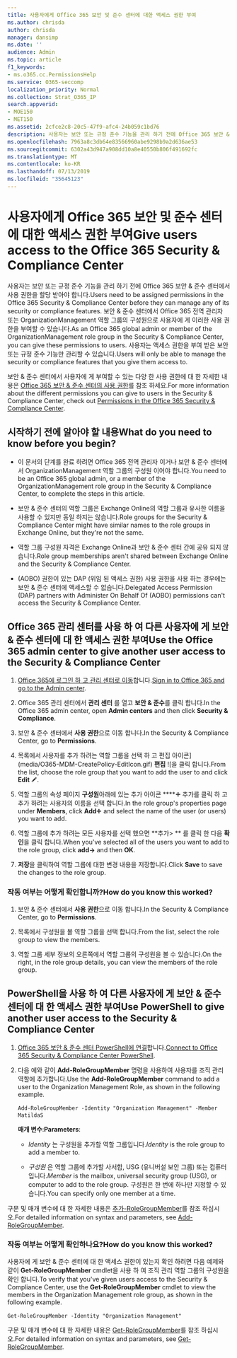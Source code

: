 ```yaml
---
title: 사용자에게 Office 365 보안 및 준수 센터에 대한 액세스 권한 부여
ms.author: chrisda
author: chrisda
manager: dansimp
ms.date: ''
audience: Admin
ms.topic: article
f1_keywords:
- ms.o365.cc.PermissionsHelp
ms.service: O365-seccomp
localization_priority: Normal
ms.collection: Strat_O365_IP
search.appverid:
- MOE150
- MET150
ms.assetid: 2cfce2c8-20c5-47f9-afc4-24b059c1bd76
description: 사용자는 보안 또는 규정 준수 기능을 관리 하기 전에 Office 365 보안 & 준수 센터에서 사용 권한을 할당 받아야 합니다.
ms.openlocfilehash: 7963a8c3db64e83566960abe9298b9a2d636ae53
ms.sourcegitcommit: 6302a43d947a908dd10a8e40550b806f491692fc
ms.translationtype: MT
ms.contentlocale: ko-KR
ms.lasthandoff: 07/13/2019
ms.locfileid: "35645123"
---
```

# <a name="give-users-access-to-the-office-365-security--compliance-center"></a><span data-ttu-id="47cef-103">사용자에게 Office 365 보안 및 준수 센터에 대한 액세스 권한 부여</span><span class="sxs-lookup"><span data-stu-id="47cef-103">Give users access to the Office 365 Security & Compliance Center</span></span>

<span data-ttu-id="47cef-104">사용자는 보안 또는 규정 준수 기능을 관리 하기 전에 Office 365 보안 & 준수 센터에서 사용 권한을 할당 받아야 합니다.</span><span class="sxs-lookup"><span data-stu-id="47cef-104">Users need to be assigned permissions in the Office 365 Security & Compliance Center before they can manage any of its security or compliance features.</span></span> <span data-ttu-id="47cef-105">보안 & 준수 센터에서 Office 365 전역 관리자 또는 OrganizationManagement 역할 그룹의 구성원으로 사용자에 게 이러한 사용 권한을 부여할 수 있습니다.</span><span class="sxs-lookup"><span data-stu-id="47cef-105">As an Office 365 global admin or member of the OrganizationManagement role group in the Security & Compliance Center, you can give these permissions to users.</span></span> <span data-ttu-id="47cef-106">사용자는 액세스 권한을 부여 받은 보안 또는 규정 준수 기능만 관리할 수 있습니다.</span><span class="sxs-lookup"><span data-stu-id="47cef-106">Users will only be able to manage the security or compliance features that you give them access to.</span></span> 
  
<span data-ttu-id="47cef-107">보안 & 준수 센터에서 사용자에 게 부여할 수 있는 다양 한 사용 권한에 대 한 자세한 내용은 [Office 365 보안 & 준수 센터의 사용 권한](permissions-in-the-security-and-compliance-center.md)를 참조 하세요.</span><span class="sxs-lookup"><span data-stu-id="47cef-107">For more information about the different permissions you can give to users in the Security & Compliance Center, check out [Permissions in the Office 365 Security & Compliance Center](permissions-in-the-security-and-compliance-center.md).</span></span>
  
## <a name="what-do-you-need-to-know-before-you-begin"></a><span data-ttu-id="47cef-108">시작하기 전에 알아야 할 내용</span><span class="sxs-lookup"><span data-stu-id="47cef-108">What do you need to know before you begin?</span></span>

- <span data-ttu-id="47cef-109">이 문서의 단계를 완료 하려면 Office 365 전역 관리자 이거나 보안 & 준수 센터에서 OrganizationManagement 역할 그룹의 구성원 이어야 합니다.</span><span class="sxs-lookup"><span data-stu-id="47cef-109">You need to be an Office 365 global admin, or a member of the OrganizationManagement role group in the Security & Compliance Center, to complete the steps in this article.</span></span>

- <span data-ttu-id="47cef-110">보안 & 준수 센터의 역할 그룹은 Exchange Online의 역할 그룹과 유사한 이름을 사용할 수 있지만 동일 하지는 않습니다.</span><span class="sxs-lookup"><span data-stu-id="47cef-110">Role groups for the Security & Compliance Center might have similar names to the role groups in Exchange Online, but they're not the same.</span></span>

- <span data-ttu-id="47cef-111">역할 그룹 구성원 자격은 Exchange Online과 보안 & 준수 센터 간에 공유 되지 않습니다.</span><span class="sxs-lookup"><span data-stu-id="47cef-111">Role group memberships aren't shared between Exchange Online and the Security & Compliance Center.</span></span>

- <span data-ttu-id="47cef-112">(AOBO) 권한이 있는 DAP (위임 된 액세스 권한) 사용 권한을 사용 하는 경우에는 보안 & 준수 센터에 액세스할 수 없습니다.</span><span class="sxs-lookup"><span data-stu-id="47cef-112">Delegated Access Permission (DAP) partners with Administer On Behalf Of (AOBO) permissions can't access the Security & Compliance Center.</span></span>

## <a name="use-the-office-365-admin-center-to-give-another-user-access-to-the-security--compliance-center"></a><span data-ttu-id="47cef-113">Office 365 관리 센터를 사용 하 여 다른 사용자에 게 보안 & 준수 센터에 대 한 액세스 권한 부여</span><span class="sxs-lookup"><span data-stu-id="47cef-113">Use the Office 365 admin center to give another user access to the Security & Compliance Center</span></span>

1. <span data-ttu-id="47cef-114">[Office 365에 로그인 하 고 관리 센터로 이동](https://go.microsoft.com/fwlink/p/?LinkId=525275)합니다.</span><span class="sxs-lookup"><span data-stu-id="47cef-114">[Sign in to Office 365 and go to the Admin center](https://go.microsoft.com/fwlink/p/?LinkId=525275).</span></span>

2. <span data-ttu-id="47cef-115">Office 365 관리 센터에서 **관리 센터** 를 열고 **보안 & 준수**를 클릭 합니다.</span><span class="sxs-lookup"><span data-stu-id="47cef-115">In the Office 365 admin center, open **Admin centers** and then click **Security & Compliance**.</span></span>

3. <span data-ttu-id="47cef-116">보안 & 준수 센터에서 **사용 권한**으로 이동 합니다.</span><span class="sxs-lookup"><span data-stu-id="47cef-116">In the Security & Compliance Center, go to **Permissions**.</span></span>

4. <span data-ttu-id="47cef-117">목록에서 사용자를 추가 하려는 역할 그룹을 선택 하 고 편집 아이콘](media/O365-MDM-CreatePolicy-EditIcon.gif) **편집** ![을 클릭 합니다.</span><span class="sxs-lookup"><span data-stu-id="47cef-117">From the list, choose the role group that you want to add the user to and click **Edit** ![Edit icon](media/O365-MDM-CreatePolicy-EditIcon.gif).</span></span>

5. <span data-ttu-id="47cef-118">역할 그룹의 속성 페이지 **구성원**아래에 있는 추가 아이콘 \*\*\*\*![](media/ITPro-EAC-AddIcon.gif) 추가를 클릭 하 고 추가 하려는 사용자의 이름을 선택 합니다.</span><span class="sxs-lookup"><span data-stu-id="47cef-118">In the role group's properties page under **Members**, click **Add**![Add Icon](media/ITPro-EAC-AddIcon.gif) and select the name of the user (or users) you want to add.</span></span>

6. <span data-ttu-id="47cef-119">역할 그룹에 추가 하려는 모든 사용자를 선택 했으면 \*\*추가\> \*\* 를 클릭 한 다음 **확인**을 클릭 합니다.</span><span class="sxs-lookup"><span data-stu-id="47cef-119">When you've selected all of the users you want to add to the role group, click **add-\>** and then **OK**.</span></span>

7. <span data-ttu-id="47cef-120">**저장**을 클릭하여 역할 그룹에 대한 변경 내용을 저장합니다.</span><span class="sxs-lookup"><span data-stu-id="47cef-120">Click **Save** to save the changes to the role group.</span></span>

### <a name="how-do-you-know-this-worked"></a><span data-ttu-id="47cef-121">작동 여부는 어떻게 확인합니까?</span><span class="sxs-lookup"><span data-stu-id="47cef-121">How do you know this worked?</span></span>

1. <span data-ttu-id="47cef-122">보안 & 준수 센터에서 **사용 권한**으로 이동 합니다.</span><span class="sxs-lookup"><span data-stu-id="47cef-122">In the Security & Compliance Center, go to **Permissions**.</span></span>

2. <span data-ttu-id="47cef-123">목록에서 구성원을 볼 역할 그룹을 선택 합니다.</span><span class="sxs-lookup"><span data-stu-id="47cef-123">From the list, select the role group to view the members.</span></span>

3. <span data-ttu-id="47cef-124">역할 그룹 세부 정보의 오른쪽에서 역할 그룹의 구성원을 볼 수 있습니다.</span><span class="sxs-lookup"><span data-stu-id="47cef-124">On the right, in the role group details, you can view the members of the role group.</span></span>

## <a name="use-powershell-to-give-another-user-access-to-the-security--compliance-center"></a><span data-ttu-id="47cef-125">PowerShell을 사용 하 여 다른 사용자에 게 보안 & 준수 센터에 대 한 액세스 권한 부여</span><span class="sxs-lookup"><span data-stu-id="47cef-125">Use PowerShell to give another user access to the Security & Compliance Center</span></span>

1. <span data-ttu-id="47cef-126">[Office 365 보안 & 준수 센터 PowerShell에 연결](https://docs.microsoft.com/en-us/powershell/exchange/office-365-scc/connect-to-scc-powershell/connect-to-scc-powershell?view=exchange-ps)합니다.</span><span class="sxs-lookup"><span data-stu-id="47cef-126">[Connect to Office 365 Security & Compliance Center PowerShell](https://docs.microsoft.com/en-us/powershell/exchange/office-365-scc/connect-to-scc-powershell/connect-to-scc-powershell?view=exchange-ps).</span></span>

2. <span data-ttu-id="47cef-127">다음 예와 같이 **Add-RoleGroupMember** 명령을 사용하여 사용자를 조직 관리 역할에 추가합니다.</span><span class="sxs-lookup"><span data-stu-id="47cef-127">Use the **Add-RoleGroupMember** command to add a user to the Organization Management Role, as shown in the following example.</span></span>

   ```
   Add-RoleGroupMember -Identity "Organization Management" -Member MatildaS
   ```

   <span data-ttu-id="47cef-128">**매개 변수**:</span><span class="sxs-lookup"><span data-stu-id="47cef-128">**Parameters**:</span></span>
  
   - <span data-ttu-id="47cef-129">_Identity_ 는 구성원을 추가할 역할 그룹입니다.</span><span class="sxs-lookup"><span data-stu-id="47cef-129">_Identity_ is the role group to add a member to.</span></span>

   - <span data-ttu-id="47cef-130">_구성원_ 은 역할 그룹에 추가할 사서함, USG (유니버설 보안 그룹) 또는 컴퓨터입니다.</span><span class="sxs-lookup"><span data-stu-id="47cef-130">_Member_ is the mailbox, universal security group (USG), or computer to add to the role group.</span></span> <span data-ttu-id="47cef-131">구성원은 한 번에 하나만 지정할 수 있습니다.</span><span class="sxs-lookup"><span data-stu-id="47cef-131">You can specify only one member at a time.</span></span>

<span data-ttu-id="47cef-132">구문 및 매개 변수에 대 한 자세한 내용은 [추가-RoleGroupMember](https://go.microsoft.com/fwlink/p/?LinkId=510859)를 참조 하십시오.</span><span class="sxs-lookup"><span data-stu-id="47cef-132">For detailed information on syntax and parameters, see [Add-RoleGroupMember](https://go.microsoft.com/fwlink/p/?LinkId=510859).</span></span>
  
### <a name="how-do-you-know-this-worked"></a><span data-ttu-id="47cef-133">작동 여부는 어떻게 확인하나요?</span><span class="sxs-lookup"><span data-stu-id="47cef-133">How do you know this worked?</span></span>

<span data-ttu-id="47cef-134">사용자에 게 보안 & 준수 센터에 대 한 액세스 권한이 있는지 확인 하려면 다음 예제와 같이 **Get-RoleGroupMember** cmdlet을 사용 하 여 조직 관리 역할 그룹의 구성원을 확인 합니다.</span><span class="sxs-lookup"><span data-stu-id="47cef-134">To verify that you've given users access to the Security & Compliance Center, use the **Get-RoleGroupMember** cmdlet to view the members in the Organization Management role group, as shown in the following example.</span></span>
  
```
Get-RoleGroupMember -Identity "Organization Management"
```

<span data-ttu-id="47cef-135">구문 및 매개 변수에 대 한 자세한 내용은 [Get-RoleGroupMember](https://go.microsoft.com/fwlink/p/?LinkId=510860)를 참조 하십시오.</span><span class="sxs-lookup"><span data-stu-id="47cef-135">For detailed information on syntax and parameters, see [Get-RoleGroupMember](https://go.microsoft.com/fwlink/p/?LinkId=510860).</span></span>
